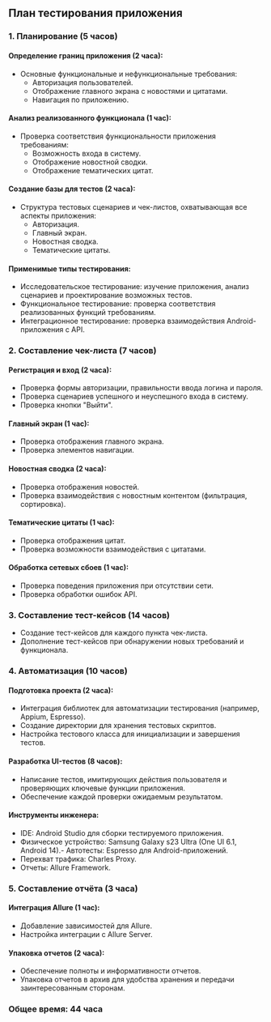 ## План тестирования приложения
### 1. Планирование (5 часов)
#### Определение границ приложения (2 часа):
- Основные функциональные и нефункциональные требования:
   - Авторизация пользователей.
   - Отображение главного экрана с новостями и цитатами.
   - Навигация по приложению.

#### Анализ реализованного функционала (1 час):
- Проверка соответствия функциональности приложения требованиям:
   - Возможность входа в систему.
   - Отображение новостной сводки.
   - Отображение тематических цитат.

#### Создание базы для тестов (2 часа):
- Структура тестовых сценариев и чек-листов, охватывающая все аспекты приложения:
   - Авторизация.
   - Главный экран.
   - Новостная сводка.
   - Тематические цитаты.

#### Применимые типы тестирования:
- Исследовательское тестирование: изучение приложения, анализ сценариев и проектирование возможных тестов.
- Функциональное тестирование: проверка соответствия реализованных функций требованиям.
- Интеграционное тестирование: проверка взаимодействия Android-приложения с API.

### 2. Составление чек-листа (7 часов)
#### Регистрация и вход (2 часа):
- Проверка формы авторизации, правильности ввода логина и пароля.
- Проверка сценариев успешного и неуспешного входа в систему.
- Проверка кнопки "Выйти".

#### Главный экран (1 час):
- Проверка отображения главного экрана.
- Проверка элементов навигации.

#### Новостная сводка (2 часа):
- Проверка отображения новостей.
- Проверка взаимодействия с новостным контентом (фильтрация, сортировка).

#### Тематические цитаты (1 час):
- Проверка отображения цитат.
- Проверка возможности взаимодействия с цитатами.

#### Обработка сетевых сбоев (1 час):
- Проверка поведения приложения при отсутствии сети.
- Проверка обработки ошибок API.

### 3. Составление тест-кейсов (14 часов)
- Создание тест-кейсов для каждого пункта чек-листа.
- Дополнение тест-кейсов при обнаружении новых требований и функционала.

### 4. Автоматизация (10 часов)
#### Подготовка проекта (2 часа):
- Интеграция библиотек для автоматизации тестирования (например, Appium, Espresso).
- Создание директории для хранения тестовых скриптов.
- Настройка тестового класса для инициализации и завершения тестов.

#### Разработка UI-тестов (8 часов):
- Написание тестов, имитирующих действия пользователя и проверяющих ключевые функции приложения.
- Обеспечение каждой проверки ожидаемым результатом.

#### Инструменты инженера:
- IDE: Android Studio для сборки тестируемого приложения.
- Физическое устройство: Samsung Galaxy s23 Ultra (One UI 6.1, Android 14).- Автотесты: Espresso для Android-приложений.
- Перехват трафика: Charles Proxy.
- Отчеты: Allure Framework.

### 5. Составление отчёта (3 часа)
#### Интеграция Allure (1 час):
- Добавление зависимостей для Allure.
- Настройка интеграции с Allure Server.

#### Упаковка отчетов (2 часа):
- Обеспечение полноты и информативности отчетов.
- Упаковка отчетов в архив для удобства хранения и передачи заинтересованным сторонам.

### Общее время: 44 часа
